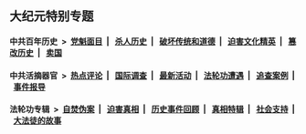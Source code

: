 ## 大纪元特别专题

#### 中共百年历史 &nbsp;>&nbsp; [党魁面目](indexes/nf1176107/README.md?11100430) &nbsp;| &nbsp; [杀人历史](indexes/nf1176106/README.md?11100430) &nbsp;| &nbsp; [破坏传统和道德](indexes/nf1176106/README.md?11100430) &nbsp;| &nbsp; [迫害文化精英](indexes/nf1176111/README.md?11100430) &nbsp;| &nbsp; [篡改历史](indexes/nf1176115/README.md?11100430) &nbsp;| &nbsp; [卖国](indexes/nf1176117/README.md?11100430) 

#### 中共活摘器官 &nbsp;>&nbsp; [热点评论](indexes/nf5879/README.md?11100430) &nbsp;| &nbsp; [国际调查](indexes/nf5947/README.md?11100430) &nbsp;| &nbsp; [最新活动](indexes/nf5883/README.md?11100430) &nbsp;| &nbsp; [法轮功遭遇](indexes/nf5881/README.md?11100430) &nbsp;| &nbsp; [追查案例](indexes/nf5880/README.md?11100430) &nbsp;| &nbsp; [事件报导](indexes/nf5877/README.md?11100430) 

#### 法轮功专辑 &nbsp;>&nbsp; [自焚伪案](indexes/nf5562/README.md?11100430) &nbsp;| &nbsp; [迫害真相](indexes/nf4379/README.md?11100430) &nbsp;| &nbsp; [历史事件回顾](indexes/nf5793/README.md?11100430) &nbsp;| &nbsp; [真相特辑](indexes/nf4389/README.md?11100430) &nbsp;| &nbsp; [社会支持](indexes/nf4386/README.md?11100430) &nbsp;| &nbsp; [大法徒的故事](indexes/nf1147481/README.md?11100430) 
